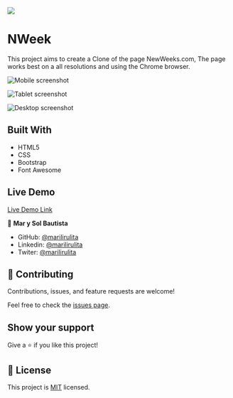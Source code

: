 ![](https://img.shields.io/badge/Microverse-blueviolet)

# NWeek
This project aims to create a Clone of the page NewWeeks.com, The page works best on a all resolutions and using the Chrome browser.


![Mobile screenshot](./assets/ScreenShot.png)

![Tablet screenshot](./assets/ScreenShot.png)

![Desktop screenshot](./assets/ScreenShot.png)

## Built With

- HTML5
- CSS
- Bootstrap
- Font Awesome


## Live Demo

[Live Demo Link](https://marilirulita.github.io/NWeek/)

👤 **Mar y Sol Bautista**

- GitHub: [@marilirulita](https://github.com/marilirulita)
- Linkedin: [@marilirulita](https://www.linkedin.com/in/mar-y-sol-bautista-5a6894151/)
- Twiter: [@marilirulita](https://twitter.com/marylirulita)



## 🤝 Contributing

Contributions, issues, and feature requests are welcome!

Feel free to check the [issues page](https://github.com/marilirulita/The-Next-Web-Clone/issues).

## Show your support

Give a ⭐️ if you like this project!

## 📝 License

This project is [MIT](LICENSE) licensed.
